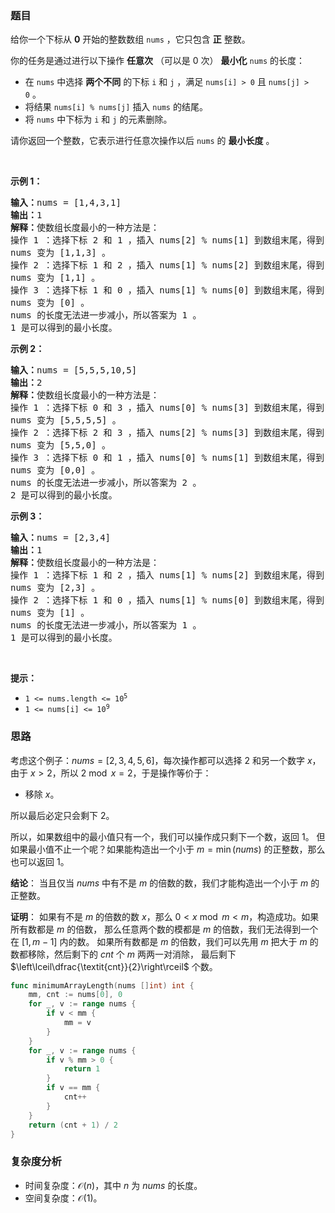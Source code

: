 ### 题目

<p>给你一个下标从 <strong>0</strong> 开始的整数数组 <code>nums</code> ，它只包含 <strong>正</strong> 整数。</p>

<p>你的任务是通过进行以下操作 <strong>任意次</strong> （可以是 0 次） <strong>最小化</strong> <code>nums</code> 的长度：</p>

<ul>
	<li>在 <code>nums</code> 中选择 <strong>两个不同</strong> 的下标 <code>i</code> 和 <code>j</code> ，满足 <code>nums[i] > 0</code> 且 <code>nums[j] > 0</code> 。</li>
	<li>将结果 <code>nums[i] % nums[j]</code> 插入 <code>nums</code> 的结尾。</li>
	<li>将 <code>nums</code> 中下标为 <code>i</code> 和 <code>j</code> 的元素删除。</li>
</ul>

<p>请你返回一个整数，它表示进行任意次操作以后<em> </em><code>nums</code> 的 <strong>最小长度</strong> 。</p>

<p> </p>

<p><strong class="example">示例 1：</strong></p>

<pre>
<b>输入：</b>nums = [1,4,3,1]
<b>输出：</b>1
<b>解释：</b>使数组长度最小的一种方法是：
操作 1 ：选择下标 2 和 1 ，插入 nums[2] % nums[1] 到数组末尾，得到 [1,4,3,1,3] ，然后删除下标为 2 和 1 的元素。
nums 变为 [1,1,3] 。
操作 2 ：选择下标 1 和 2 ，插入 nums[1] % nums[2] 到数组末尾，得到 [1,1,3,1] ，然后删除下标为 1 和 2 的元素。
nums 变为 [1,1] 。
操作 3 ：选择下标 1 和 0 ，插入 nums[1] % nums[0] 到数组末尾，得到 [1,1,0] ，然后删除下标为 1 和 0 的元素。
nums 变为 [0] 。
nums 的长度无法进一步减小，所以答案为 1 。
1 是可以得到的最小长度。</pre>

<p><strong class="example">示例 2：</strong></p>

<pre>
<b>输入：</b>nums = [5,5,5,10,5]
<b>输出：</b>2
<b>解释：</b>使数组长度最小的一种方法是：
操作 1 ：选择下标 0 和 3 ，插入 nums[0] % nums[3] 到数组末尾，得到 [5,5,5,10,5,5] ，然后删除下标为 0 和 3 的元素。
nums 变为 [5,5,5,5] 。
操作 2 ：选择下标 2 和 3 ，插入 nums[2] % nums[3] 到数组末尾，得到 [5,5,5,5,0] ，然后删除下标为 2 和 3 的元素。
nums 变为 [5,5,0] 。
操作 3 ：选择下标 0 和 1 ，插入 nums[0] % nums[1] 到数组末尾，得到 [5,5,0,0] ，然后删除下标为 0 和 1 的元素。
nums 变为 [0,0] 。
nums 的长度无法进一步减小，所以答案为 2 。
2 是可以得到的最小长度。</pre>

<p><strong class="example">示例 3：</strong></p>

<pre>
<b>输入：</b>nums = [2,3,4]
<b>输出：</b>1
<b>解释：</b>使数组长度最小的一种方法是：
操作 1 ：选择下标 1 和 2 ，插入 nums[1] % nums[2] 到数组末尾，得到 [2,3,4,3] ，然后删除下标为 1 和 2 的元素。
nums 变为 [2,3] 。
操作 2 ：选择下标 1 和 0 ，插入 nums[1] % nums[0] 到数组末尾，得到 [2,3,1] ，然后删除下标为 1 和 0 的元素。
nums 变为 [1] 。
nums 的长度无法进一步减小，所以答案为 1 。
1 是可以得到的最小长度。</pre>

<p> </p>

<p><strong>提示：</strong></p>

<ul>
	<li><code>1 <= nums.length <= 10<sup>5</sup></code></li>
	<li><code>1 <= nums[i] <= 10<sup>9</sup></code></li>
</ul>

### 思路

考虑这个例子：$\textit{nums}=[2,3,4,5,6]$，每次操作都可以选择 $2$ 和另一个数字 $x$，
由于 $x>2$，所以 $2\bmod x = 2$，于是操作等价于：

- 移除 $x$。

所以最后必定只会剩下 $2$。

所以，如果数组中的最小值只有一个，我们可以操作成只剩下一个数，返回 $1$。
但如果最小值不止一个呢？如果能构造出一个小于 $m = \min(\textit{nums})$ 的正整数，那么也可以返回 $1$。

**结论**：
当且仅当 $\textit{nums}$ 中有不是 $m$ 的倍数的数，我们才能构造出一个小于 $m$ 的正整数。

**证明**：
如果有不是 $m$ 的倍数的数 $x$，那么 $0 < x\bmod m < m$，构造成功。如果所有数都是 $m$ 的倍数，
那么任意两个数的模都是 $m$ 的倍数，我们无法得到一个在 $[1,m-1]$ 内的数。
如果所有数都是 $m$ 的倍数，我们可以先用 $m$ 把大于 $m$ 的数都移除，然后剩下的 $\textit{cnt}$ 个 $m$ 两两一对消除，
最后剩下 $\left\lceil\dfrac{\textit{cnt}}{2}\right\rceil$ 个数。

```go [sol]
func minimumArrayLength(nums []int) int {
	mm, cnt := nums[0], 0
	for _, v := range nums {
		if v < mm {
			mm = v
		}
	}
	for _, v := range nums {
		if v % mm > 0 {
			return 1
		}
		if v == mm {
			cnt++
		}
	}
	return (cnt + 1) / 2
}
```

### 复杂度分析

- 时间复杂度：$\mathcal{O}(n)$，其中 $n$ 为 $\textit{nums}$ 的长度。
- 空间复杂度：$\mathcal{O}(1)$。
